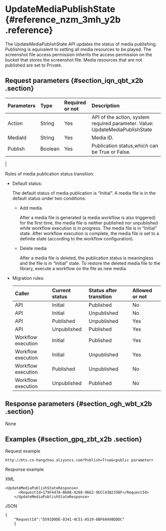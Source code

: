 # UpdateMediaPublishState {#reference_nzm_3mh_y2b .reference}

The UpdateMediaPublishState API updates the status of media publishing. Publishing is equivalent to setting all media resources to be played. The screenshot file access permission inherits the access permission on the bucket that stores the screenshot file. Media resources that are not published are set to Private.

## Request parameters {#section_iqn_qbt_x2b .section}

|Parameters|Type|Required or not|Description|
|:---------|:---|:--------------|:----------|
|Action|String|Yes|API of the action, system required parameter. Value: UpdateMediaPublishState|
|MediaId|String|Yes|Media ID.|
|Publish|Boolean|Yes|Publication status,which can be True or False.

|

Rules of media publication status transition:

-   Default status:

    The default status of media publication is “Initial”. A media file is in the default status under two conditions:

    -   Add media

        After a media file is generated \(a media workflow is also triggered\) for the first time, the media file is neither published nor unpublished while workflow execution is in progress. The media file is in “Initial” state. After workflow execution is complete, the media file is set to a definite state \(according to the workflow configuration\).

    -   Delete media

        After a media file is deleted, the publication status is meaningless and the file is in “Initial” state. To restore the deleted media file to the library, execute a workflow on the file as new media.

-   Migration rules:

    |Caller|Current status|Status after transition|Allowed or not|
    |:-----|:-------------|:----------------------|:-------------|
    |API|Initial|Published|No|
    |API|Initial|Unpublished|No|
    |API|Published|Unpublished|Yes|
    |API|Unpublished|Published|Yes|
    |Workflow execution|Initial|Published|Yes|
    |Workflow execution|Initial|Unpublished|Yes|
    |Workflow execution|Published|Unpublished|No|
    |Workflow execution|Unpublished|Published|No|


## Response parameters {#section_ogh_wbt_x2b .section}

None

## Examples {#section_gpq_zbt_x2b .section}

Request example

```
http://mts.cn-hangzhou.aliyuncs.com?Publish=True&<public parameter>
```

Response example

XML

```
<UpdateMediaPublishStateResponse>
      <RequestId>179F447A-B688-4268-9662-9ECC43B235BF</RequestId>
    </UpdateMediaPublishStateResponse>
```

JSON

```
{
    "RequestId":"D591D0DE-8341-4C51-A519-8BF68498DDDC"
    }
```

